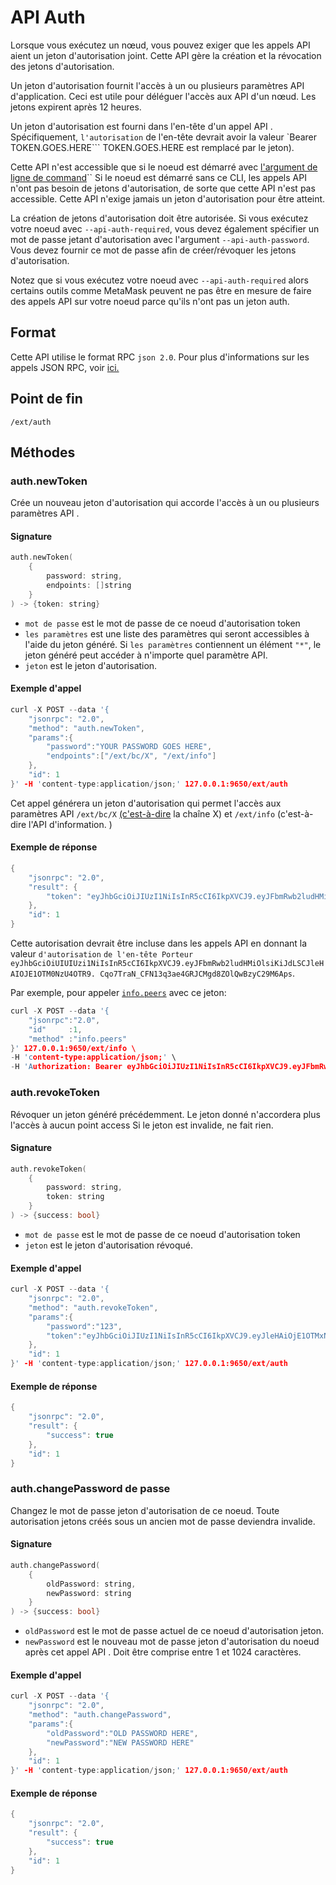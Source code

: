 # API Auth

Lorsque vous exécutez un nœud, vous pouvez exiger que les appels API aient un jeton d'autorisation joint. Cette API gère la création et la révocation des jetons d'autorisation.

Un jeton d'autorisation fournit l'accès à un ou plusieurs paramètres API d'application. Ceci est utile pour déléguer l'accès aux API d'un nœud. Les jetons expirent après 12 heures.

Un jeton d'autorisation est fourni dans l'en-tête d'un appel API . Spécifiquement, `l'autorisation` de l'en-tête devrait avoir la valeur `Bearer TOKEN.GOES.HERE``` TOKEN.GOES.HERE est remplacé par le jeton\).

Cette API n'est accessible que si le noeud est démarré avec [l'argument de ligne de command](../references/command-line-interface.md)`` Si le noeud est démarré sans ce CLI, les appels API n'ont pas besoin de jetons d'autorisation, de sorte que cette API n'est pas accessible. Cette API n'exige jamais un jeton d'autorisation pour être atteint.

La création de jetons d'autorisation doit être autorisée. Si vous exécutez votre noeud avec `--api-auth-required`, vous devez également spécifier un mot de passe jetant d'autorisation avec l'argument `--api-auth-password`. Vous devez fournir ce mot de passe afin de créer/révoquer les jetons d'autorisation.

Notez que si vous exécutez votre noeud avec `--api-auth-required` alors certains outils comme MetaMask peuvent ne pas être en mesure de faire des appels API sur votre noeud parce qu'ils n'ont pas un jeton auth.

## Format

Cette API utilise le format RPC `json 2.0`. Pour plus d'informations sur les appels JSON RPC, voir [ici.](issuing-api-calls.md)

## Point de fin

```text
/ext/auth
```

## Méthodes

### auth.newToken

Crée un nouveau jeton d'autorisation qui accorde l'accès à un ou plusieurs paramètres API .

#### **Signature**

```cpp
auth.newToken(
    {
        password: string,
        endpoints: []string
    }
) -> {token: string}
```

* `mot de passe` est le mot de passe de ce noeud d'autorisation token
* `les paramètres` est une liste des paramètres qui seront accessibles à l'aide du jeton généré. Si `les paramètres` contiennent un élément `"*"`, le jeton généré peut accéder à n'importe quel paramètre API.
* `jeton` est le jeton d'autorisation.

#### **Exemple d'appel**

```cpp
curl -X POST --data '{
    "jsonrpc": "2.0",
    "method": "auth.newToken",
    "params":{
        "password":"YOUR PASSWORD GOES HERE",
        "endpoints":["/ext/bc/X", "/ext/info"]
    },
    "id": 1
}' -H 'content-type:application/json;' 127.0.0.1:9650/ext/auth
```

Cet appel générera un jeton d'autorisation qui permet l'accès aux paramètres API `/ext/bc/X` [\(c'est-à-dire](info-api.md) la chaîne X) et `/ext/info` \(c'est-à-dire l'API d'information. \)

#### **Exemple de réponse**

```cpp
{
    "jsonrpc": "2.0",
    "result": {
        "token": "eyJhbGciOiJIUzI1NiIsInR5cCI6IkpXVCJ9.eyJFbmRwb2ludHMiOlsiKiJdLCJleHAiOjE1OTM0NzU4OTR9.Cqo7TraN_CFN13q3ae4GRJCMgd8ZOlQwBzyC29M6Aps"
    },
    "id": 1
}
```

Cette autorisation devrait être incluse dans les appels API en donnant la valeur `d'autorisation` `de l'en-tête Porteur eyJhbGciOiUIUIUzi1NiIsInR5cCI6IkpXVCJ9.eyJFbmRwb2ludHMiOlsiKiJdLSCJleHAIOJE1OTM0NzU4OTR9. Cqo7TraN_CFN13q3ae4GRJCMgd8ZOlQwBzyC29M6Aps`.

Par exemple, pour appeler [`info.peers`](info-api.md#info-peers) avec ce jeton:

```cpp
curl -X POST --data '{
    "jsonrpc":"2.0",
    "id"     :1,
    "method" :"info.peers"
}' 127.0.0.1:9650/ext/info \
-H 'content-type:application/json;' \
-H 'Authorization: Bearer eyJhbGciOiJIUzI1NiIsInR5cCI6IkpXVCJ9.eyJFbmRwb2ludHMiOlsiKiJdLCJleHAiOjE1OTM0NzU4OTR9.Cqo7TraN_CFN13q3ae4GRJCMgd8ZOlQwBzyC29M6Aps'
```

### auth.revokeToken

Révoquer un jeton généré précédemment. Le jeton donné n'accordera plus l'accès à aucun point access Si le jeton est invalide, ne fait rien.

#### **Signature**

```cpp
auth.revokeToken(
    {
        password: string,
        token: string
    }
) -> {success: bool}
```

* `mot de passe` est le mot de passe de ce noeud d'autorisation token
* `jeton` est le jeton d'autorisation révoqué.

#### **Exemple d'appel**

```cpp
curl -X POST --data '{
    "jsonrpc": "2.0",
    "method": "auth.revokeToken",
    "params":{
        "password":"123",
        "token":"eyJhbGciOiJIUzI1NiIsInR5cCI6IkpXVCJ9.eyJleHAiOjE1OTMxNzIzMjh9.qZVNhH6AMQ_LpbXnPbTFEL6Vm5EM5FLU-VEKpYBH3k4"
    },
    "id": 1
}' -H 'content-type:application/json;' 127.0.0.1:9650/ext/auth
```

#### **Exemple de réponse**

```cpp
{
    "jsonrpc": "2.0",
    "result": {
        "success": true
    },
    "id": 1
}
```

### auth.changePassword de passe

Changez le mot de passe jeton d'autorisation de ce noeud. Toute autorisation jetons créés sous un ancien mot de passe deviendra invalide.

#### **Signature**

```cpp
auth.changePassword(
    {
        oldPassword: string,
        newPassword: string
    }
) -> {success: bool}
```

* `oldPassword` est le mot de passe actuel de ce noeud d'autorisation jeton.
* `newPassword` est le nouveau mot de passe jeton d'autorisation du noeud après cet appel API . Doit être comprise entre 1 et 1024 caractères.

#### **Exemple d'appel**

```cpp
curl -X POST --data '{
    "jsonrpc": "2.0",
    "method": "auth.changePassword",
    "params":{
        "oldPassword":"OLD PASSWORD HERE",
        "newPassword":"NEW PASSWORD HERE"
    },
    "id": 1
}' -H 'content-type:application/json;' 127.0.0.1:9650/ext/auth
```

#### **Exemple de réponse**

```cpp
{
    "jsonrpc": "2.0",
    "result": {
        "success": true
    },
    "id": 1
}
```

